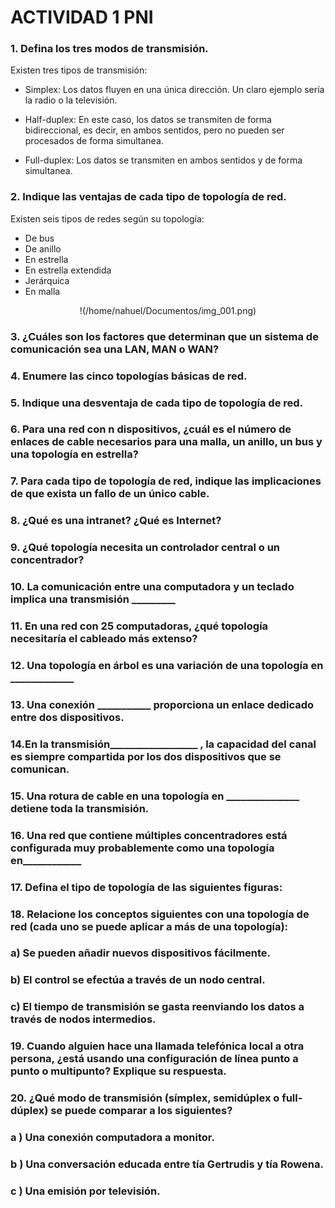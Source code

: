 # ACTIVIDAD 1 PNI

### 1. Defina los tres modos de transmisión.
Existen tres tipos de transmisión:
- Simplex: Los datos fluyen en una única dirección. Un claro ejemplo sería la radio o la televisión.  

- Half-duplex: En este caso, los datos se transmiten de forma bidireccional, es decir, en ambos sentidos, pero no pueden ser procesados de forma simultanea. 

- Full-duplex: Los datos se transmiten en ambos sentidos y de forma simultanea.  

### 2. Indique las ventajas de cada tipo de topología de red.
Existen seis tipos de redes según su topología:
- De bus
- De anillo
- En estrella
- En estrella extendida
- Jerárquica
- En malla

<center>

!(/home/nahuel/Documentos/img_001.png)

</center>



### 3. ¿Cuáles son los factores que determinan que un sistema de comunicación sea una LAN, MAN o WAN?

### 4. Enumere las cinco topologías básicas de red.

### 5. Indique una desventaja de cada tipo de topología de red.

### 6. Para una red con n dispositivos, ¿cuál es el número de enlaces de cable necesarios para una malla, un anillo, un bus y una topología en estrella?

### 7. Para cada tipo de topología de red, indique las implicaciones de que exista un fallo de un único cable.

### 8. ¿Qué es una intranet? ¿Qué es Internet?

### 9. ¿Qué topología necesita un controlador central o un concentrador?

### 10. La comunicación entre una computadora y un teclado implica una transmisión _________

### 11. En una red con 25 computadoras, ¿qué topología necesitaría el cableado más extenso?

### 12. Una topología en árbol es una variación de una topología en _____________

### 13. Una conexión ___________   proporciona un enlace dedicado entre dos dispositivos.

### 14.En la transmisión__________________   , la capacidad del canal es siempre compartida por los dos dispositivos que se comunican.

### 15. Una rotura de cable en una topología en _______________   detiene toda la transmisión.

### 16. Una red que contiene múltiples concentradores está configurada muy probablemente como una topología en____________

### 17. Defina el tipo de topología de las siguientes figuras:

### 18. Relacione los conceptos siguientes con una topología de red (cada uno se puede aplicar a más de una topología):

###       a) Se pueden añadir nuevos dispositivos fácilmente.

###       b) El control se efectúa a través de un nodo central.

###       c) El tiempo de transmisión se gasta reenviando los datos a través de nodos intermedios.

### 19. Cuando alguien hace una llamada telefónica local a otra persona, ¿está usando una configuración de línea punto a punto o multipunto? Explique su respuesta.

### 20. ¿Qué modo de transmisión (símplex, semidúplex o full-dúplex) se puede comparar a los siguientes?

###     a ) Una conexión computadora a monitor.

###     b ) Una conversación educada entre tía Gertrudis y tía Rowena. 

###     c ) Una emisión por televisión.


